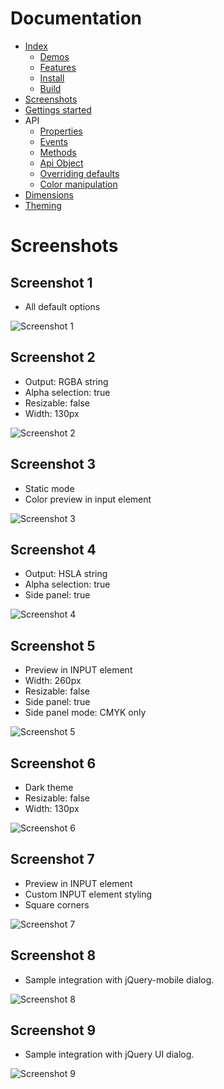 # Documentation
- [Index](../README.md)
  - [Demos](../README.md#demos)
  - [Features](../README.md#features)
  - [Install](../README.md#install)
  - [Build](../README.md#build)
- [Screenshots](screenshots.md#screenshots)
- [Gettings started](getting-started.md#getting-started)
- API
  - [Properties](properties.md#properties)
  - [Events](events.md#events)
  - [Methods](methods.md#methods)
  - [Api Object](api-object.md#api-object)
  - [Overriding defaults](defaults.md#overriding-defaults)
  - [Color manipulation](color.md#color-manipulation)
- [Dimensions](dimensions.md#dimensions)
- [Theming](theming.md#theming)

# Screenshots
## Screenshot 1
- All default options

![Screenshot 1](images/screenshots/1.png)

## Screenshot 2
- Output: RGBA string
- Alpha selection: true
- Resizable: false
- Width: 130px

![Screenshot 2](images/screenshots/2.png)

## Screenshot 3
- Static mode
- Color preview in input element

![Screenshot 3](images/screenshots/3.png)

## Screenshot 4
- Output: HSLA string
- Alpha selection: true
- Side panel: true

![Screenshot 4](images/screenshots/4.png)

## Screenshot 5
- Preview in INPUT element
- Width: 260px
- Resizable: false
- Side panel: true
- Side panel mode: CMYK only

![Screenshot 5](images/screenshots/5.png)

## Screenshot 6
- Dark theme
- Resizable: false
- Width: 130px

![Screenshot 6](images/screenshots/6.png)

## Screenshot 7
- Preview in INPUT element
- Custom INPUT element styling
- Square corners

![Screenshot 7](images/screenshots/7.png)

## Screenshot 8
- Sample integration with jQuery-mobile dialog.

![Screenshot 8](images/screenshots/8.png)

## Screenshot 9
- Sample integration with jQuery UI dialog.

![Screenshot 9](images/screenshots/9.jpg)

